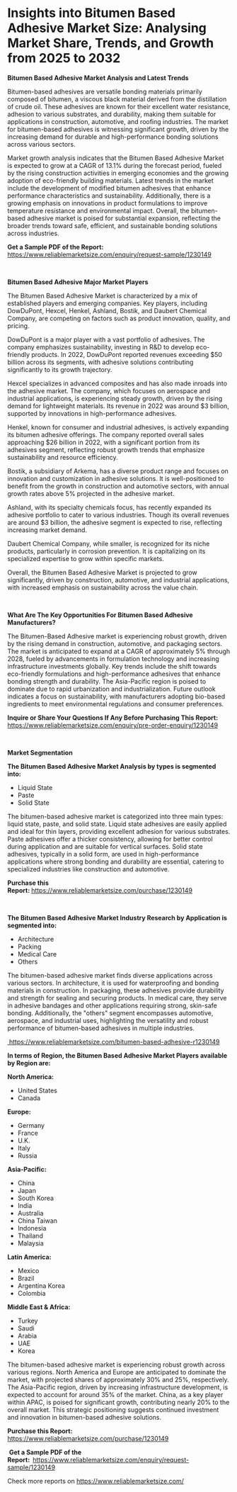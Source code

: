 <p><h1>Insights into Bitumen Based Adhesive Market Size: Analysing Market Share, Trends, and Growth from 2025 to 2032</h1></p><p><strong>Bitumen Based Adhesive Market Analysis and Latest Trends</strong></p>
<p><p>Bitumen-based adhesives are versatile bonding materials primarily composed of bitumen, a viscous black material derived from the distillation of crude oil. These adhesives are known for their excellent water resistance, adhesion to various substrates, and durability, making them suitable for applications in construction, automotive, and roofing industries. The market for bitumen-based adhesives is witnessing significant growth, driven by the increasing demand for durable and high-performance bonding solutions across various sectors.</p><p>Market growth analysis indicates that the Bitumen Based Adhesive Market is expected to grow at a CAGR of 13.1% during the forecast period, fueled by the rising construction activities in emerging economies and the growing adoption of eco-friendly building materials. Latest trends in the market include the development of modified bitumen adhesives that enhance performance characteristics and sustainability. Additionally, there is a growing emphasis on innovations in product formulations to improve temperature resistance and environmental impact. Overall, the bitumen-based adhesive market is poised for substantial expansion, reflecting the broader trends toward safe, efficient, and sustainable bonding solutions across industries.</p></p>
<p><strong>Get a Sample PDF of the Report:&nbsp;</strong> <a href="https://www.reliablemarketsize.com/enquiry/request-sample/1230149?utm_campaign=1103&utm_medium=2&utm_source=Github&utm_content=ia&utm_term=03022025&utm_id=bitumen-based-adhesive">https://www.reliablemarketsize.com/enquiry/request-sample/1230149</a></p>
<p>&nbsp;</p>
<p><strong>Bitumen Based Adhesive Major Market Players</strong></p>
<p><p>The Bitumen Based Adhesive Market is characterized by a mix of established players and emerging companies. Key players, including DowDuPont, Hexcel, Henkel, Ashland, Bostik, and Daubert Chemical Company, are competing on factors such as product innovation, quality, and pricing.</p><p>DowDuPont is a major player with a vast portfolio of adhesives. The company emphasizes sustainability, investing in R&D to develop eco-friendly products. In 2022, DowDuPont reported revenues exceeding $50 billion across its segments, with adhesive solutions contributing significantly to its growth trajectory.</p><p>Hexcel specializes in advanced composites and has also made inroads into the adhesive market. The company, which focuses on aerospace and industrial applications, is experiencing steady growth, driven by the rising demand for lightweight materials. Its revenue in 2022 was around $3 billion, supported by innovations in high-performance adhesives.</p><p>Henkel, known for consumer and industrial adhesives, is actively expanding its bitumen adhesive offerings. The company reported overall sales approaching $26 billion in 2022, with a significant portion from its adhesives segment, reflecting robust growth trends that emphasize sustainability and resource efficiency.</p><p>Bostik, a subsidiary of Arkema, has a diverse product range and focuses on innovation and customization in adhesive solutions. It is well-positioned to benefit from the growth in construction and automotive sectors, with annual growth rates above 5% projected in the adhesive market.</p><p>Ashland, with its specialty chemicals focus, has recently expanded its adhesive portfolio to cater to various industries. Though its overall revenues are around $3 billion, the adhesive segment is expected to rise, reflecting increasing market demand.</p><p>Daubert Chemical Company, while smaller, is recognized for its niche products, particularly in corrosion prevention. It is capitalizing on its specialized expertise to grow within specific markets.</p><p>Overall, the Bitumen Based Adhesive Market is projected to grow significantly, driven by construction, automotive, and industrial applications, with increased emphasis on sustainability across the value chain.</p></p>
<p>&nbsp;</p>
<p><strong>What Are The Key Opportunities For Bitumen Based Adhesive Manufacturers?</strong></p>
<p><p>The Bitumen-Based Adhesive market is experiencing robust growth, driven by the rising demand in construction, automotive, and packaging sectors. The market is anticipated to expand at a CAGR of approximately 5% through 2028, fueled by advancements in formulation technology and increasing infrastructure investments globally. Key trends include the shift towards eco-friendly formulations and high-performance adhesives that enhance bonding strength and durability. The Asia-Pacific region is poised to dominate due to rapid urbanization and industrialization. Future outlook indicates a focus on sustainability, with manufacturers adopting bio-based ingredients to meet environmental regulations and consumer preferences.</p></p>
<p><strong>Inquire or Share Your Questions If Any Before Purchasing This Report:</strong> <a href="https://www.reliablemarketsize.com/enquiry/pre-order-enquiry/1230149?utm_campaign=1103&utm_medium=2&utm_source=Github&utm_content=ia&utm_term=03022025&utm_id=bitumen-based-adhesive">https://www.reliablemarketsize.com/enquiry/pre-order-enquiry/1230149</a></p>
<p>&nbsp;</p>
<p><strong>Market Segmentation</strong></p>
<p><strong>The Bitumen Based Adhesive Market Analysis by types is segmented into:</strong></p>
<p><ul><li>Liquid State</li><li>Paste</li><li>Solid State</li></ul></p>
<p><p>The bitumen-based adhesive market is categorized into three main types: liquid state, paste, and solid state. Liquid state adhesives are easily applied and ideal for thin layers, providing excellent adhesion for various substrates. Paste adhesives offer a thicker consistency, allowing for better control during application and are suitable for vertical surfaces. Solid state adhesives, typically in a solid form, are used in high-performance applications where strong bonding and durability are essential, catering to specialized industries like construction and automotive.</p></p>
<p><strong>Purchase this Report:&nbsp;</strong><a href="https://www.reliablemarketsize.com/purchase/1230149?utm_campaign=1103&utm_medium=2&utm_source=Github&utm_content=ia&utm_term=03022025&utm_id=bitumen-based-adhesive">https://www.reliablemarketsize.com/purchase/1230149</a></p>
<p>&nbsp;</p>
<p><strong>The Bitumen Based Adhesive Market Industry Research by Application is segmented into:</strong></p>
<p><ul><li>Architecture</li><li>Packing</li><li>Medical Care</li><li>Others</li></ul></p>
<p><p>The bitumen-based adhesive market finds diverse applications across various sectors. In architecture, it is used for waterproofing and bonding materials in construction. In packaging, these adhesives provide durability and strength for sealing and securing products. In medical care, they serve in adhesive bandages and other applications requiring strong, skin-safe bonding. Additionally, the "others" segment encompasses automotive, aerospace, and industrial uses, highlighting the versatility and robust performance of bitumen-based adhesives in multiple industries.</p></p>
<p><a href="https://www.reliablemarketsize.com/bitumen-based-adhesive-r1230149?utm_campaign=1103&utm_medium=2&utm_source=Github&utm_content=ia&utm_term=03022025&utm_id=bitumen-based-adhesive">&nbsp;https://www.reliablemarketsize.com/bitumen-based-adhesive-r1230149</a></p>
<p><strong>In terms of Region, the Bitumen Based Adhesive Market Players available by Region are:</strong></p>
<p>
    <p> <strong> North America: </strong>
        <ul>
            <li>United States</li>
            <li>Canada</li>
        </ul>
        </p> 
    <p> <strong> Europe: </strong>
        <ul>
            <li>Germany</li>
            <li>France</li>
            <li>U.K.</li>
            <li>Italy</li>
            <li>Russia</li>
        </ul>
        </p> 
    <p> <strong> Asia-Pacific: </strong>
        <ul>
            <li>China</li>
            <li>Japan</li>
            <li>South Korea</li>
            <li>India</li>
            <li>Australia</li>
            <li>China Taiwan</li>
            <li>Indonesia</li>
            <li>Thailand</li>
            <li>Malaysia</li>
        </ul>
        </p> 
    <p> <strong> Latin America: </strong>
        <ul>
            <li>Mexico</li>
            <li>Brazil</li>
            <li>Argentina Korea</li>
            <li>Colombia</li>
        </ul>
        </p> 
    <p> <strong> Middle East & Africa: </strong>
        <ul>
            <li>Turkey</li>
            <li>Saudi</li>
            <li>Arabia</li>
            <li>UAE</li>
            <li>Korea</li>
        </ul>
    </p>
    </p>
<p><p>The bitumen-based adhesive market is experiencing robust growth across various regions. North America and Europe are anticipated to dominate the market, with projected shares of approximately 30% and 25%, respectively. The Asia-Pacific region, driven by increasing infrastructure development, is expected to account for around 35% of the market. China, as a key player within APAC, is poised for significant growth, contributing nearly 20% to the overall market. This strategic positioning suggests continued investment and innovation in bitumen-based adhesive solutions.</p></p>
<p><strong>Purchase this Report: </strong><a href="https://www.reliablemarketsize.com/purchase/1230149?utm_campaign=1103&utm_medium=2&utm_source=Github&utm_content=ia&utm_term=03022025&utm_id=bitumen-based-adhesive">https://www.reliablemarketsize.com/purchase/1230149</a></p>
<p>&nbsp;<strong>Get a Sample PDF of the Report:&nbsp;&nbsp;</strong><a href="https://www.reliablemarketsize.com/enquiry/request-sample/1230149?utm_campaign=1103&utm_medium=2&utm_source=Github&utm_content=ia&utm_term=03022025&utm_id=bitumen-based-adhesive">https://www.reliablemarketsize.com/enquiry/request-sample/1230149</a></p>
<p><strong></strong></p>
<p>Check more reports on <a href="https://www.reliablemarketsize.com/?utm_campaign=1103&utm_medium=2&utm_source=Github&utm_content=ia&utm_term=03022025&utm_id=bitumen-based-adhesive">https://www.reliablemarketsize.com/</a></p>